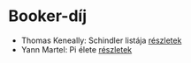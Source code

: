 # Booker-díj

- Thomas Keneally: Schindler listája [részletek](_details/%7Bopf.creator%7D.md#id_318)
- Yann Martel: Pi élete [részletek](_details/%7Bopf.creator%7D.md#id_1458)